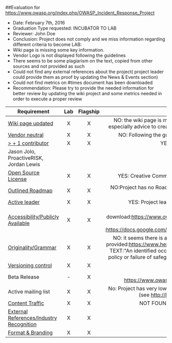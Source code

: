 ##Evaluation for https://www.owasp.org/index.php/OWASP_Incident_Response_Project
* Date: February 7th, 2016
* Graduation Type requested: INCUBATOR TO LAB
* Reviewer: John Doe
* Conclusion:  Project does not comply and we miss information regarding different criteria to become LAB:
 * Wiki page is missing some key information. 
 * Vendor Logo is not displayed following the guidelines
 * There seems to be some plagiarism on the text, copied from other sources and not provided as such
 * Could not find any external references about the project( project leader could provide them as proof by updating the News & Events section)
 * Could not find metrics on #times document has been downloaded
* Recommendation: Please try to provide the needed information for better review by updating the wiki project and some metrics needed in order to execute a proper review


| Requirement   |           Lab       |       Flagship     |     Reason       |
|---------------|:------------------:|:------------------:|:------------------:|
| [Wiki page updated](Wiki-page-updated.md) | X | X | NO: the wiki page is missing multiple items: description, roadmap, introduction and FAQ's. We especially advice to create a better description as it does not seem clear whta is the project about|
| [Vendor neutral](vendor_neutral.md)  | X | X |NO: Following the guidelines, logo should be displayed on another tab 'acknoledgements'|
| [> + 1 contributor](contributors.md) |  X | X |YES: It has 2 contributors:Tom Brennan, ProactiveRISK
Jason Jolo, ProactiveRISK, Jordan Lewis |
| [Open Source License](licenses.md) | X | X |YES: Creative Commons Attribution-NonCommercial-ShareAlike (displayed on wiki page)|
| [Outlined Roadmap](outlined_roadmap.md)  | X | X |NO:Project has no Roadmap tab displayed. Advise: As the document has a final release maybe it could highlight any next plans in the future|
| [Active leader](active_leader.md) | X | X | YES: Project leader is promoting project through social media & chapter meetings |
| [Accessibility/Publicly Available](document_criteria.md) | X | X | YES: Document is available through download:https://www.owasp.org/images/9/92/Top10ConsiderationsForIncidentResponse.pdf and also through comment mode :https://docs.google.com/document/d/1TbIwFW_Z1d7jhnQL9vkdBzFtRC1lmHp9JpTXYXyN58A/edit|
| [Originality/Grammar](document_criteria.md) | X | X | NO: it seems there is a small portion of the text that has been copied and not proper reference provided:https://www.herefordshire.gov.uk/media/6454126/informationsecincidentprocedures.pdf TEXT:"An identified occurrence or weakness indicating a possible breach of information security policy or failure of safeguards, or a previously unknown situation which may be security relevant." |
| [Versioning control](https://git-scm.com/book/en/v2/Getting-Started-About-Version-Control)| X | X |YES: Document is release 2.0 |
| Beta Release | - | X | YES: Version 2.0: PDF download link https://www.owasp.org/images/9/92/Top10ConsiderationsForIncidentResponse.pdf|
| Active mailing list | X | X | No: Project has very low mailing activity and participation. Just 2 emails sent by teh Project leader (see http://lists.owasp.org/pipermail/owasp_incident_response_project/) |
| [Content Traffic](document_criteria.md) | X | X | NOT FOUND: We dont have the #times document has been downloaded |
| [External References/Industry Recognition](industry_recognition.md) | X | X | NOT FOUND|
| [Format & Branding](document_criteria.md) | X | X | NOT APPLICABLE FOR LAB|


